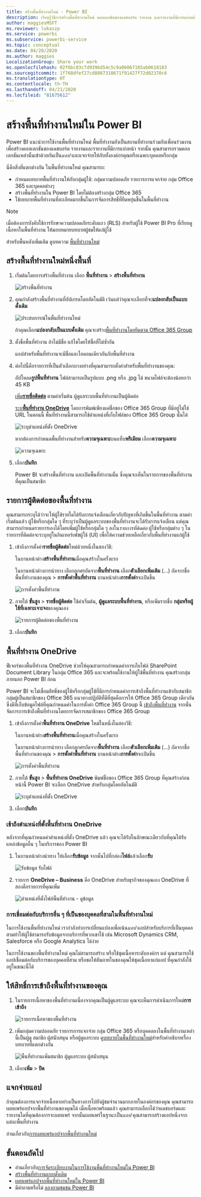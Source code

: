 ```yaml
---
title: สร้างพื้นที่ทำงานใหม่ - Power BI
description: เรียนรู้วิธีการสร้างพื้นที่ทำงานใหม่ คอลเลกชันของแดชบอร์ด รายงาน และรายงานที่มีการแบ่งหน้าที่สร้างขึ้นเพื่อนำเสนอเมทริกซ์หลักสำหรับองค์กรของคุณ
author: maggiesMSFT
ms.reviewer: lukaszp
ms.service: powerbi
ms.subservice: powerbi-service
ms.topic: conceptual
ms.date: 04/20/2020
ms.author: maggies
LocalizationGroup: Share your work
ms.openlocfilehash: 02f6bc83c7d939bd54c5c9a06067185ab0618183
ms.sourcegitcommit: 1f768dfef27cd8887318671f91427f72d02370c6
ms.translationtype: HT
ms.contentlocale: th-TH
ms.lasthandoff: 04/21/2020
ms.locfileid: "81675612"
---
```

# <a name="create-the-new-workspaces-in-power-bi"></a>สร้างพื้นที่ทำงานใหม่ใน Power BI

Power BI แนะนำการใช้งานพื้นที่ทำงานใหม่ พื้นที่ทำงานยังเป็นสถานที่ทำงานร่วมกับเพื่อนร่วมงานเพื่อสร้างคอลเลกชันของแดชบอร์ด รายงานและรายงานที่มีการแบ่งหน้า จากนั้น คุณสามารถรวมคอลเลกชันเหล่านั้นเข้าด้วยกันเป็น*แอป* และแจกจ่ายให้กับทั้งองค์กรคุณหรือเฉพาะบุคคลหรือกลุ่ม 

นี่คือสิ่งที่แตกต่างกัน ในพื้นที่ทำงานใหม่ คุณสามารถ:

- กำหนดบทบาทพื้นที่ทำงานให้กับกลุ่มผู้ใช้: กลุ่มความปลอดภัย รายการการแจกจ่าย กลุ่ม Office 365 และบุคคลต่างๆ
- สร้างพื้นที่ทำงานใน Power BI โดยไม่ต้องสร้างกลุ่ม Office 365
- ใช้บทบาทพื้นที่ทำงานที่ละเอียดมากขึ้นในการจัดการสิทธิ์ที่ยืดหยุ่นขึ้นในพื้นที่ทำงาน

> [!NOTE]
> เมื่อต้องการบังคับใช้การรักษาความปลอดภัยระดับแถว (RLS) สำหรับผู้ใช้ Power BI Pro ที่เรียกดูเนื้อหาในพื้นที่ทำงาน ให้มอบหมายบทบาทผู้ชมให้แก่ผู้ใช้

สำหรับพื้นหลังเพิ่มเติม ดูบทความ [พื้นที่ทำงานใหม่](service-new-workspaces.md)

## <a name="create-one-of-the-new-workspaces"></a>สร้างพื้นที่ทำงานใหม่หนึ่งพื้นที่

1. เริ่มต้นโดยการสร้างพื้นที่ทำงาน เลือก **พื้นที่ทำงาน** > **สร้างพื้นที่ทำงาน**
   
     ![สร้างพื้นที่ทำงาน](media/service-create-the-new-workspaces/power-bi-workspace-create.png)

2. คุณกำลังสร้างพื้นที่ทำงานที่อัปเกรดโดยอัตโนมัติ เว้นแต่ว่าคุณจะเลือกที่จะ**แปลงกลับเป็นแบบดั้งเดิม**
   
     ![ประสบการณ์ในพื้นที่ทำงานใหม่](media/service-create-the-new-workspaces/power-bi-new-workspace.png)
     
     ถ้าคุณเลือก**แปลงกลับเป็นแบบดั้งเดิม** คุณจะสร้าง[พื้นที่ทำงานโดยยึดตาม Office 365 Group](service-create-workspaces.md) 

2. ตั้งชื่อพื้นที่ทำงาน ถ้าไม่มีชื่อ แก้ไขโดยให้ชื่อที่ไม่ซ้ำกัน
   
     แอปสำหรับพื้นที่ทำงานจะมีชื่อและไอคอนเดียวกันกับพื้นที่ทำงาน
   
1. ต่อไปนี้คือรายการที่เป็นตัวเลือกบางอย่างที่คุณสามารถตั้งค่าสำหรับพื้นที่ทำงานของคุณ:

    อัปโหลด**รูปพื้นที่ทำงาน** ไฟล์สามารถเป็นรูปแบบ .png หรือ .jpg ได้ ขนาดไฟล์จะต้องน้อยกว่า 45 KB
    
    [เพิ่ม**รายชื่อติดต่อ**](#workspace-contact-list) ตามค่าเริ่มต้น ผู้ดูแลระบบพื้นที่ทำงานเป็นผู้ติดต่อ 
    
    [ระบุ**พื้นที่ทำงาน OneDrive**](#workspace-onedrive) โดยการพิมพ์เพียงแค่ชื่อของ Office 365 Group ที่มีอยู่ไม่ใช่ URL ในตอนนี้ พื้นที่ทำงานนี้สามารถใช้ตำแหน่งที่เก็บไฟล์ของ Office 365 Group นั้นได้ 

    ![ระบุตำแหน่งที่ตั้ง OneDrive](media/service-create-the-new-workspaces/power-bi-new-workspace-onedrive.png)

    หากต้องการกำหนดพื้นที่ทำงานสำหรับ**ความจุเฉพาะ**บนแท็บ**พรีเมียม** เลือก**ความจุเฉพาะ**
     
    ![ความจุเฉพาะ](media/service-create-the-new-workspaces/power-bi-workspace-premium.png)

1. เลือก**บันทึก**

    Power BI จะสร้างพื้นที่ทำงาน และเปิดพื้นที่ทำงานนั้น ซึ่งคุณจะเห็นในรายการของพื้นที่ทำงานที่คุณเป็นสมาชิก 

## <a name="workspace-contact-list"></a>รายการผู้ติดต่อของพื้นที่ทำงาน

คุณสามารถระบุได้ว่าจะให้ผู้ใช้รายใดได้รับการแจ้งเตือนเกี่ยวกับปัญหาที่เกิดขึ้นในพื้นที่ทำงาน ตามค่าเริ่มต้นแล้ว ผู้ใช้หรือกลุ่มใด ๆ ที่ระบุว่าเป็นผู้ดูแลระบบของพื้นที่ทำงานจะได้รับการแจ้งเตือน แต่คุณสามารถกำหนดรายการเองได้โดยเพิ่มผู้ใช้หรือกลุ่มใด ๆ ลงใน*รายการที่ติดต่อ* ผู้ใช้หรือกลุ่มต่าง ๆ ในรายการที่ติดต่อจะระบุอยู่ในอินเทอร์เฟซผู้ใช้ (UI) เพื่อให้ความช่วยเหลือเกี่ยวกับพื้นที่ทำงานแก่ผู้ใช้

1. เข้าถึงการตั้งค่า**รายชื่อผู้ติดต่อ**ใหม่ด้วยหนึ่งในสองวิธี:

    ในบานหน้าต่าง**สร้างพื้นที่ทำงาน**เมื่อคุณสร้างในครั้งแรก

    ในบานหน้าต่างการนำทาง เลือกลูกศรถัดจาก**พื้นที่ทำงาน** เลือก**ตัวเลือกเพิ่มเติม** (...) ถัดจากชื่อพื้นที่ทำงานของคุณ > **การตั้งค่าพื้นที่ทำงาน** บานหน้าต่าง**การตั้งค่า**จะเปิดขึ้น

    ![การตั้งค่าพื้นที่ทำงาน](media/service-create-the-new-workspaces/power-bi-workspace-new-settings.png)

2. ภายใต้ **ขั้นสูง** > **รายชื่อผู้ติดต่อ** ใช้ค่าเริ่มต้น, **ผู้ดูแลระบบพื้นที่ทำงาน**, หรือเพิ่มรายชื่อ **กลุ่มหรือผู้ใช้ที่เฉพาะเจาะจง**ของคุณเอง 

    ![รายการผู้ติดต่อของพื้นที่ทำงาน](media/service-create-the-new-workspaces/power-bi-workspace-contacts.png)

3. เลือก**บันทึก**

## <a name="workspace-onedrive"></a>พื้นที่ทำงาน OneDrive

ฟีเจอร์ของพื้นที่ทำงาน OneDrive ช่วยให้คุณสามารถกำหนดค่าการเก็บไฟล์ SharePoint Document Library ในกลุ่ม Office 365 และจะพร้อมใช้งานให้ผู้ใช้พื้นที่ทำงาน คุณสร้างกลุ่มภายนอก Power BI ก่อน 

Power BI จะไม่เชื่อมสิทธิ์ของผู้ใช้หรือกลุ่มผู้ใช้ที่มีการกำหนดค่าการเข้าถึงพื้นที่ทำงานเข้ากับสมาชิกกลุ่มผู้เป็นสมาชิกของ Office 365 แนวทางปฏิบัติที่ดีที่สุดคือการให้ Office 365 Group เดียวกันซึ่งมีที่เก็บข้อมูลไฟล์ที่คุณกำหนดค่าในการตั้งค่า Office 365 Group นี้ [เข้าถึงพื้นที่ทำงาน](#give-access-to-your-workspace) จากนั้นจัดการการเข้าถึงพื้นที่ทำงานโดยการจัดการสมาชิกของ Office 365 Group 

1. เข้าถึงการตั้งค่า**พื้นที่ทำงาน OneDrive** ใหม่ในหนึ่งในสองวิธี:

    ในบานหน้าต่าง**สร้างพื้นที่ทำงาน**เมื่อคุณสร้างในครั้งแรก

    ในบานหน้าต่างการนำทาง เลือกลูกศรถัดจาก**พื้นที่ทำงาน** เลือก**ตัวเลือกเพิ่มเติม** (...) ถัดจากชื่อพื้นที่ทำงานของคุณ > **การตั้งค่าพื้นที่ทำงาน** บานหน้าต่าง**การตั้งค่า**จะเปิดขึ้น

    ![การตั้งค่าพื้นที่ทำงาน](media/service-create-the-new-workspaces/power-bi-workspace-new-settings.png)

2. ภายใต้ **ขั้นสูง** > **พื้นที่ทำงาน OneDrive** พิมพ์ชื่อของ Office 365 Group ที่คุณสร้างก่อนหน้านี้ Power BI จะเลือก OneDrive สำหรับกลุ่มโดยอัตโนมัติ

    ![ระบุตำแหน่งที่ตั้ง OneDrive](media/service-create-the-new-workspaces/power-bi-new-workspace-onedrive.png)

3. เลือก**บันทึก**

### <a name="access-the-workspace-onedrive-location"></a>เข้าถึงตำแหน่งที่ตั้งพื้นที่ทำงาน OneDrive

หลังจากที่คุณกำหนดค่าตำแหน่งที่ตั้ง OneDrive แล้ว คุณจะได้รับในลักษณะเดียวกับที่คุณได้รับแหล่งข้อมูลอื่น ๆ ในบริการของ Power BI

1. ในบานหน้าต่างนำทาง ให้เลือก**รับข้อมูล** จากนั้นไปที่กล่อง**ไฟล์**แล้วเลือก**รับ**

    ![รับข้อมูล รับไฟล์](media/service-create-the-new-workspaces/power-bi-get-data-files.png)

1.  รายการ **OneDrive – Business** คือ OneDrive สำหรับธุรกิจของคุณเอง OneDrive ที่สองคือรายการที่คุณเพิ่ม

    ![ตำแหน่งที่ตั้งไฟล์พื้นที่ทำงาน - ดูข้อมูล](media/service-create-the-new-workspaces/power-bi-new-workspace-get-data-onedrive.png)

### <a name="connecting-to-third-party-services-in-new-workspaces"></a>การเชื่อมต่อกับบริการอื่น ๆ ที่เป็นของบุคคลที่สามในพื้นที่ทำงานใหม่

ในการใช้งานพื้นที่ทำงานใหม่ เรากำลังทำการเปลี่ยนแปลงเพื่อเน้น*แอป* แอปสำหรับบริการที่เป็นบุคคลสามทำให้ผู้ใช้สามารถรับข้อมูลจากบริการที่พวกเขาใช้ เช่น Microsoft Dynamics CRM, Salesforce หรือ Google Analytics ได้ง่าย

ในการใช้งานของพื้นที่ทำงานใหม่ คุณไม่สามารถสร้าง หรือใช้ชุดเนื้อหาระดับองค์กร แต่ คุณสามารถใช้แอปเชื่อมต่อกับบริการของบุคคลที่สาม หรือขอให้ทีมภายในของคุณให้ชุดเนื้อหาแก่แอป ที่คุณกำลังใช้อยู่ในขณะนี้ได้ 

## <a name="give-access-to-your-workspace"></a>ให้สิทธิ์การเข้าถึงพื้นที่ทำงานของคุณ

1. ในรายการเนื้อหาของพื้นที่ทำงานเนื่องจากคุณเป็นผู้ดูแลระบบ คุณจะเห็นการดำเนินการใหม่**การเข้าถึง**

    ![รายการเนื้อหาของพื้นที่ทำงาน](media/service-create-the-new-workspaces/power-bi-workspace-access-icon.png)

1. เพิ่มกลุ่มความปลอดภัย รายการการแจกจ่าย กลุ่ม Office 365 หรือบุคคลลงในพื้นที่ทำงานเหล่านี้เป็นผู้ดู สมาชิก ผู้สนับสนุน หรือผู้ดูแลระบบ ดู[บทบาทในพื้นที่ทำงานใหม่](service-new-workspaces.md#roles-in-the-new-workspaces)สำหรับคำอธิบายเรื่องบทบาทที่แตกต่างกัน

    ![พื้นที่ทำงานเพิ่มสมาชิก ผู้ดูแลระบบ ผู้สนับสนุน](media/service-create-the-new-workspaces/power-bi-workspace-add-members.png)

9. เลือก**เพิ่ม** > **ปิด**


## <a name="distribute-an-app"></a>แจกจ่ายแอป

ถ้าคุณต้องการแจกจ่ายเนื้อหาอย่างเป็นทางการไปยังผู้ชมจำนวนมากภายในองค์กรของคุณ คุณสามารถเผยแพร่แอปจากพื้นที่ทำงานของคุณได้  เมื่อเนื้อหาพร้อมแล้ว คุณสามารถเลือกได้ว่าแดชบอร์ดและรายงานใดที่คุณต้องการจะเผยแพร่ จากนั้นเผยแพร่ในฐานะเป็น*แอป* คุณสามารถสร้างแอปหนึ่งจากแต่ละพื้นที่ทำงาน

อ่านเกี่ยวกับ[การเผยแพร่แอปจากพื้นที่ทำงานใหม่](service-create-distribute-apps.md)

## <a name="next-steps"></a>ขั้นตอนถัดไป
* อ่านเกี่ยวกับ[การจัดระเบียบงานในการใช้งานพื้นที่ทำงานใหม่ใน Power BI](service-new-workspaces.md)
* [สร้างพื้นที่ทำงานแบบดั้งเดิม](service-create-workspaces.md)
* [เผยแพร่แอปจากพื้นที่ทำงานใหม่ใน Power BI ](service-create-distribute-apps.md)
* มีคำถามหรือไม่ [ลองถามชุมชน Power BI](https://community.powerbi.com/)
